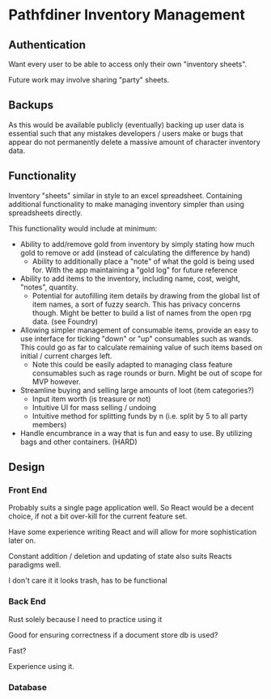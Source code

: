 # Pathfdiner Inventory Management

## Authentication
Want every user to be able to access only their own "inventory sheets".

Future work may involve sharing "party" sheets.

## Backups
As this would be available publicly (eventually) backing up user data is essential such that any mistakes developers / users make or bugs that appear do not permanently delete a massive amount of character inventory data.

## Functionality
Inventory "sheets" similar in style to an excel spreadsheet. 
Containing additional functionality to make managing inventory simpler than using spreadsheets directly.

This functionality would include at minimum:
- Ability to add/remove gold from inventory by simply stating how much gold to remove or add (instead of calculating the difference by hand)
  - Ability to additionally place a "note" of what the gold is being used for. With the app maintaining a "gold log" for future reference
- Ability to add items to the inventory, including name, cost, weight, "notes", quantity.
  - Potential for autofilling item details by drawing from the global list of item names, a sort of fuzzy search. This has privacy concerns though. Might be better to build a list of names from the open rpg data. (see Foundry)
- Allowing simpler management of consumable items, provide an easy to use interface for ticking "down" or "up" consumables such as wands. This could go as far to calculate remaining value of such items based on initial / current charges left.
  - Note this could be easily adapted to managing class feature consumables such as rage rounds or burn. Might be out of scope for MVP however.
- Streamline buying and selling large amounts of loot (item categories?)
  - Input item worth (is treasure or not)
  - Intuitive UI for mass selling / undoing 
  - Intuitive method for splitting funds by n (i.e. split by 5 to all party members)
- Handle encumbrance in a way that is fun and easy to use. By utilizing bags and other containers. (HARD)

## Design

### Front End
Probably suits a single page application well.
So React would be a decent choice, if not a bit over-kill for the current feature set.

Have some experience writing React and will allow for more sophistication later on.

Constant addition / deletion and updating of state also suits Reacts paradigms well.

I don't care it it looks trash, has to be functional

### Back End
Rust solely because I need to practice using it

Good for ensuring correctness if a document store db is used?

Fast?

Experience using it.

### Database